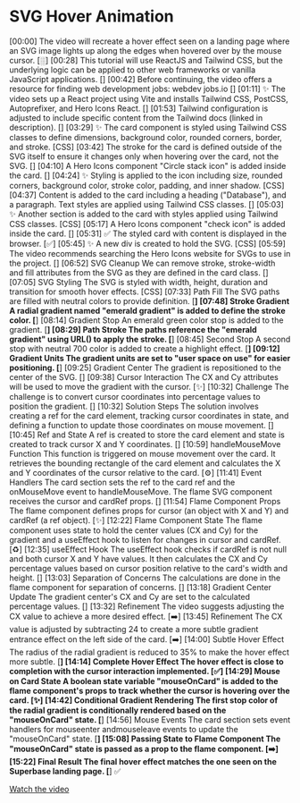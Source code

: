 # SVG Hover Animation

[00:00] The video will recreate a hover effect seen on a landing page where an SVG image lights up along the edges when hovered over by the mouse cursor. [░]
[00:28] This tutorial will use ReactJS and Tailwind CSS, but the underlying logic can be applied to other web frameworks or vanilla JavaScript applications. []
[00:42] Before continuing, the video offers a resource for finding web development jobs: webdev jobs.io []
[01:11] ✨ The video sets up a React project using Vite and installs Tailwind CSS, PostCSS, Autoprefixer, and Hero Icons React. [️]
[01:53] Tailwind configuration is adjusted to include specific content from the Tailwind docs (linked in description). []
[03:29] ✨ The card component is styled using Tailwind CSS classes to define dimensions, background color, rounded corners, border, and stroke. [CSS]
[03:42] The stroke for the card is defined outside of the SVG itself to ensure it changes only when hovering over the card, not the SVG. []
[04:10] A Hero Icons component "Circle stack icon" is added inside the card. []
[04:24] ✨ Styling is applied to the icon including size, rounded corners, background color, stroke color, padding, and inner shadow. [CSS]
[04:37] Content is added to the card including a heading ("Database"), and a paragraph. Text styles are applied using Tailwind CSS classes. []
[05:03] ✨ Another section is added to the card with styles applied using Tailwind CSS classes. [CSS]
[05:17] A Hero Icons component "check icon" is added inside the card. []
[05:31] ✅ The styled card with content is displayed in the browser. [✅]
[05:45] ✨ A new div is created to hold the SVG. [CSS]
[05:59] The video recommends searching the Hero Icons website for SVGs to use in the project. []
[06:52] SVG Cleanup We can remove stroke, stroke-width and fill attributes from the SVG as they are defined in the card class. [️]
[07:05] SVG Styling The SVG is styled with width, height, duration and transition for smooth hover effects. [CSS]
[07:33] Path Fill The SVG paths are filled with neutral colors to provide definition. [****]
[07:48] Stroke Gradient A radial gradient named "emerald gradient" is added to define the stroke color. [****]
[08:14] Gradient Stop An emerald green color stop is added to the gradient. [****]
[08:29] Path Stroke The paths reference the "emerald gradient" using URL() to apply the stroke. [****]
[08:45] Second Stop A second stop with neutral 700 color is added to create a highlight effect. [****]
[09:12] Gradient Units The gradient units are set to "user space on use" for easier positioning. [****]
[09:25] Gradient Center The gradient is repositioned to the center of the SVG. [️]
[09:38] Cursor Interaction The CX and Cy attributes will be used to move the gradient with the cursor. [✨]
[10:32] Challenge The challenge is to convert cursor coordinates into percentage values to position the gradient. []
[10:32] Solution Steps The solution involves creating a ref for the card element, tracking cursor coordinates in state, and defining a function to update those coordinates on mouse movement. []
[10:45] Ref and State A ref is created to store the card element and state is created to track cursor X and Y coordinates. []
[10:59] handleMouseMove Function This function is triggered on mouse movement over the card. It retrieves the bounding rectangle of the card element and calculates the X and Y coordinates of the cursor relative to the card. [⚙️]
[11:41] Event Handlers The card section sets the ref to the card ref and the onMouseMove event to handleMouseMove. The flame SVG component receives the cursor and cardRef props. []
[11:54] Flame Component Props The flame component defines props for cursor (an object with X and Y) and cardRef (a ref object). [✨]
[12:22] Flame Component State The flame component uses state to hold the center values (CX and Cy) for the gradient and a useEffect hook to listen for changes in cursor and cardRef. [♻️]
[12:35] useEffect Hook The useEffect hook checks if cardRef is not null and both cursor X and Y have values. It then calculates the CX and Cy percentage values based on cursor position relative to the card's width and height. []
[13:03] Separation of Concerns The calculations are done in the flame component for separation of concerns. [️]
[13:18] Gradient Center Update The gradient center's CX and Cy are set to the calculated percentage values. []
[13:32] Refinement The video suggests adjusting the CX value to achieve a more desired effect. [➡️]
[13:45] Refinement The CX value is adjusted by subtracting 24 to create a more subtle gradient entrance effect on the left side of the card. [➡️]
[14:00] Subtle Hover Effect The radius of the radial gradient is reduced to 35% to make the hover effect more subtle. [**]
[14:14] Complete Hover Effect The hover effect is close to completion with the cursor interaction implemented. [✅]
[14:29] Mouse on Card State A boolean state variable "mouseOnCard" is added to the flame component's props to track whether the cursor is hovering over the card. [✨]
[14:42] Conditional Gradient Rendering The first stop color of the radial gradient is conditionally rendered based on the "mouseOnCard" state. [**]
[14:56] Mouse Events The card section sets event handlers for mouseenter andmouseleave events to update the "mouseOnCard" state. [**]
[15:08] Passing State to Flame Component The "mouseOnCard" state is passed as a prop to the flame component. [➡️]
[15:22] Final Result The final hover effect matches the one seen on the Superbase landing page. [**]
✅

[Watch the video](https://youtu.be/KKQQn_lDuVQ?si=44Eir01RVUmvWLx8)
